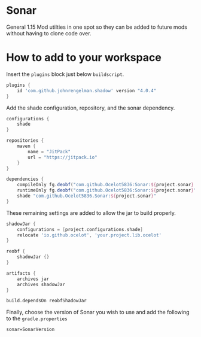 # Sonar

General 1.15 Mod utilties in one spot so they can be added to future mods without having to clone code over.

# How to add to your workspace

Insert the `plugins` block just below `buildscript`.

```gradle
plugins {
    id 'com.github.johnrengelman.shadow' version "4.0.4"
}
```

Add the shade configuration, repository, and the sonar dependency.

```gradle
configurations {
    shade
}

repositories {
    maven {
        name = "JitPack"
        url = "https://jitpack.io"
    }
}

dependencies {
    compileOnly fg.deobf("com.github.Ocelot5836:Sonar:${project.sonar}:api")
    runtimeOnly fg.deobf("com.github.Ocelot5836:Sonar:${project.sonar}")
    shade "com.github.Ocelot5836.Sonar:${project.sonar}"
}
```

These remaining settings are added to allow the jar to build properly.

```gradle
shadowJar {
    configurations = [project.configurations.shade]
    relocate 'io.github.ocelot', 'your.project.lib.ocelot'
}

reobf {
    shadowJar {}
}

artifacts {
    archives jar
    archives shadowJar
}

build.dependsOn reobfShadowJar
```

Finally, choose the version of Sonar you wish to use and add the following to the `gradle.properties`

```properties
sonar=SonarVersion
```
